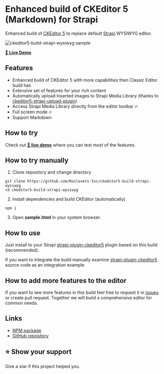 # Enhanced build of CKEditor 5 (Markdown) for Strapi

Enhanced build of [CKEditor 5](https://github.com/ckeditor/ckeditor5) to replace default [Strapi](https://github.com/strapi/strapi) WYSIWYG editor.

![ckeditor5-build-strapi-wysiwyg sample](/sample.png)

[👀 **Live Demo**](https://roslovets-inc.github.io/ckeditor5-build-strapi-wysiwyg/sample.html)


## Features

- Enhanced build of CKEditor 5 with more capabilities then Classic Editor build has
- Extensive set of features for your rich content
- Automatically upload Inserted images to Strapi Media Library (thanks to [ckeditor5-strapi-upload-plugin](https://github.com/gtomato/ckeditor5-strapi-upload-plugin))
- Access Strapi Media Library directly from the editor toolbar 🔥
- Full screen mode 🔥
- Support Markdown


## How to try

Check out [👀 **live demo**](https://roslovets-inc.github.io/ckeditor5-build-strapi-wysiwyg/sample.html) where you can test most of the features.


## How to try manually

1. Clone repository and change directory

```
git clone https://github.com/Roslovets-Inc/ckeditor5-build-strapi-wysiwyg
cd ckeditor5-build-strapi-wysiwyg
```

2. Install dependencies and build CKEditor (automatically)

```
npm i
```

3. Open **sample.html** in your system browser.


## How to use

Just install to your Strapi [strapi-plugin-ckeditor5](https://github.com/Roslovets-Inc/strapi-plugin-ckeditor5) plugin based on this build (recommended).

If you want to integrate the build manually examine [strapi-plugin-ckeditor5](https://github.com/Roslovets-Inc/strapi-plugin-ckeditor5) source code as an integration example.


## How to add more features to the editor

If you want to see more features in this build feel free to request it in [issues](https://github.com/Roslovets-Inc/ckeditor5-build-strapi-wysiwyg/issues) or create pull request. Together we will build a comprehensive editor for common needs.


## Links

- [NPM package](https://www.npmjs.com/package/ckeditor5-build-strapi-wysiwyg)
- [GitHub repository](https://github.com/Roslovets-Inc/ckeditor5-build-strapi-wysiwyg)


## ⭐️ Show your support

Give a star if this project helped you.
